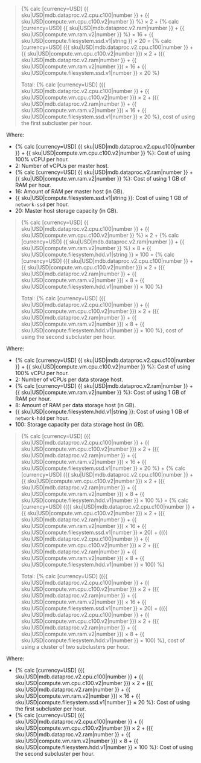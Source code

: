 > {% calc [currency=USD] {{ sku|USD|mdb.dataproc.v2.cpu.c100|number }} + {{ sku|USD|compute.vm.cpu.c100.v2|number }} %} × 2 + {% calc [currency=USD] {{ sku|USD|mdb.dataproc.v2.ram|number }} + {{ sku|USD|compute.vm.ram.v2|number }} %} × 16 + {{ sku|USD|compute.filesystem.ssd.v1|string }} × 20 = {% calc [currency=USD] ({{ sku|USD|mdb.dataproc.v2.cpu.c100|number }} + {{ sku|USD|compute.vm.cpu.c100.v2|number }}) × 2 + ({{ sku|USD|mdb.dataproc.v2.ram|number }} + {{ sku|USD|compute.vm.ram.v2|number }}) × 16 + {{ sku|USD|compute.filesystem.ssd.v1|number }} × 20 %}
>
> Total: {% calc [currency=USD] ({{ sku|USD|mdb.dataproc.v2.cpu.c100|number }} + {{ sku|USD|compute.vm.cpu.c100.v2|number }}) × 2 + ({{ sku|USD|mdb.dataproc.v2.ram|number }} + {{ sku|USD|compute.vm.ram.v2|number }}) × 16 + {{ sku|USD|compute.filesystem.ssd.v1|number }} × 20 %}, cost of using the first subcluster per hour.

Where:

* {% calc [currency=USD] {{ sku|USD|mdb.dataproc.v2.cpu.c100|number }} + {{ sku|USD|compute.vm.cpu.c100.v2|number }} %}: Cost of using 100% vCPU per hour.
* 2: Number of vCPUs per master host.
* {% calc [currency=USD] {{ sku|USD|mdb.dataproc.v2.ram|number }} + {{ sku|USD|compute.vm.ram.v2|number }} %}: Cost of using 1 GB of RAM per hour.
* 16: Amount of RAM per master host (in GB).
* {{ sku|USD|compute.filesystem.ssd.v1|string }}: Cost of using 1 GB of `network-ssd` per hour.
* 20: Master host storage capacity (in GB).

> {% calc [currency=USD] {{ sku|USD|mdb.dataproc.v2.cpu.c100|number }} + {{ sku|USD|compute.vm.cpu.c100.v2|number }} %} × 2 + {% calc [currency=USD] {{ sku|USD|mdb.dataproc.v2.ram|number }} + {{ sku|USD|compute.vm.ram.v2|number }} %} × 8 + {{ sku|USD|compute.filesystem.hdd.v1|string }} × 100 = {% calc [currency=USD] ({{ sku|USD|mdb.dataproc.v2.cpu.c100|number }} + {{ sku|USD|compute.vm.cpu.c100.v2|number }}) × 2 + ({{ sku|USD|mdb.dataproc.v2.ram|number }} + {{ sku|USD|compute.vm.ram.v2|number }}) × 8 + {{ sku|USD|compute.filesystem.hdd.v1|number }} × 100 %}
>
> Total: {% calc [currency=USD] ({{ sku|USD|mdb.dataproc.v2.cpu.c100|number }} + {{ sku|USD|compute.vm.cpu.c100.v2|number }}) × 2 + ({{ sku|USD|mdb.dataproc.v2.ram|number }} + {{ sku|USD|compute.vm.ram.v2|number }}) × 8 + {{ sku|USD|compute.filesystem.hdd.v1|number }} × 100 %}, cost of using the second subcluster per hour.

Where:

* {% calc [currency=USD] {{ sku|USD|mdb.dataproc.v2.cpu.c100|number }} + {{ sku|USD|compute.vm.cpu.c100.v2|number }} %}: Cost of using 100% vCPU per hour.
* 2: Number of vCPUs per data storage host.
* {% calc [currency=USD] {{ sku|USD|mdb.dataproc.v2.ram|number }} + {{ sku|USD|compute.vm.ram.v2|number }} %}: Cost of using 1 GB of RAM per hour.
* 8: Amount of RAM per data storage host (in GB).
* {{ sku|USD|compute.filesystem.hdd.v1|string }}: Cost of using 1 GB of `network-hdd` per hour.
* 100: Storage capacity per data storage host (in GB).

> {% calc [currency=USD] ({{ sku|USD|mdb.dataproc.v2.cpu.c100|number }} + {{ sku|USD|compute.vm.cpu.c100.v2|number }}) × 2 + ({{ sku|USD|mdb.dataproc.v2.ram|number }} + {{ sku|USD|compute.vm.ram.v2|number }}) × 16 + {{ sku|USD|compute.filesystem.ssd.v1|number }} × 20 %} + {% calc [currency=USD] ({{ sku|USD|mdb.dataproc.v2.cpu.c100|number }} + {{ sku|USD|compute.vm.cpu.c100.v2|number }}) × 2 + ({{ sku|USD|mdb.dataproc.v2.ram|number }} + {{ sku|USD|compute.vm.ram.v2|number }}) × 8 + {{ sku|USD|compute.filesystem.hdd.v1|number }} × 100 %} = {% calc [currency=USD] (({{ sku|USD|mdb.dataproc.v2.cpu.c100|number }} + {{ sku|USD|compute.vm.cpu.c100.v2|number }}) × 2 + ({{ sku|USD|mdb.dataproc.v2.ram|number }} + {{ sku|USD|compute.vm.ram.v2|number }}) × 16 + {{ sku|USD|compute.filesystem.ssd.v1|number }} × 20) + (({{ sku|USD|mdb.dataproc.v2.cpu.c100|number }} + {{ sku|USD|compute.vm.cpu.c100.v2|number }}) × 2 + ({{ sku|USD|mdb.dataproc.v2.ram|number }} + {{ sku|USD|compute.vm.ram.v2|number }}) × 8 + {{ sku|USD|compute.filesystem.hdd.v1|number }} × 100) %}
>
> Total: {% calc [currency=USD] (({{ sku|USD|mdb.dataproc.v2.cpu.c100|number }} + {{ sku|USD|compute.vm.cpu.c100.v2|number }}) × 2 + ({{ sku|USD|mdb.dataproc.v2.ram|number }} + {{ sku|USD|compute.vm.ram.v2|number }}) × 16 + {{ sku|USD|compute.filesystem.ssd.v1|number }} × 20) + (({{ sku|USD|mdb.dataproc.v2.cpu.c100|number }} + {{ sku|USD|compute.vm.cpu.c100.v2|number }}) × 2 + ({{ sku|USD|mdb.dataproc.v2.ram|number }} + {{ sku|USD|compute.vm.ram.v2|number }}) × 8 + {{ sku|USD|compute.filesystem.hdd.v1|number }} × 100) %}, cost of using a cluster of two subclusters per hour.

Where:

* {% calc [currency=USD] ({{ sku|USD|mdb.dataproc.v2.cpu.c100|number }} + {{ sku|USD|compute.vm.cpu.c100.v2|number }}) × 2 + ({{ sku|USD|mdb.dataproc.v2.ram|number }} + {{ sku|USD|compute.vm.ram.v2|number }}) × 16 + {{ sku|USD|compute.filesystem.ssd.v1|number }} × 20 %}: Cost of using the first subcluster per hour.
* {% calc [currency=USD] ({{ sku|USD|mdb.dataproc.v2.cpu.c100|number }} + {{ sku|USD|compute.vm.cpu.c100.v2|number }}) × 2 + ({{ sku|USD|mdb.dataproc.v2.ram|number }} + {{ sku|USD|compute.vm.ram.v2|number }}) × 8 + {{ sku|USD|compute.filesystem.hdd.v1|number }} × 100 %}: Cost of using the second subcluster per hour.
